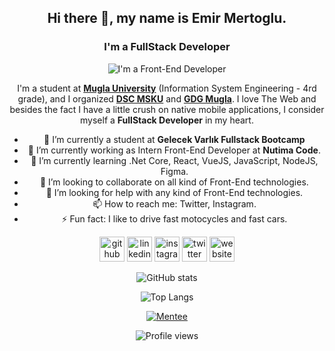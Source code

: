 <div align="center" style="list-style-type: none;">

## Hi there 👋, my name is **Emir Mertoglu.**
### I'm a **FullStack** Developer
![I'm a Front-End Developer](https://miro.medium.com/max/820/1*fb1qxh-e03aXh-tih2MGWA.png)

I'm a student at **[Mugla University](https://mu.edu.tr/)** (Information System Engineering - 4rd grade), and I organized **[DSC MSKU](https://gdsc.community.dev/mugla-sitki-kocman-university/)** and **[GDG Mugla](https://gdg.community.dev/gdg-mugla/)**. I love The Web and besides the fact I have a little crush on native mobile applications, I consider myself a **FullStack Developer** in my heart.

- 🚀 I’m currently a student at **Gelecek Varlık Fullstack Bootcamp**
- 🔭 I’m currently working as Intern Front-End Developer at **Nutima Code**. 
- 🌱 I’m currently learning .Net Core, React, VueJS, JavaScript, NodeJS, Figma. 
- 👯 I’m looking to collaborate on all kind of Front-End technologies. 
- 🤔 I’m looking for help with any kind of Front-End technologies. 
- 📫 How to reach me: Twitter, Instagram. 
- ⚡ Fun fact: I like to drive fast motocycles and fast cars. 


[<img src='https://cdn.jsdelivr.net/npm/simple-icons@3.0.1/icons/github.svg' alt='github' height='40'>](https://github.com/emirxmertoglu)  [<img src='https://cdn.jsdelivr.net/npm/simple-icons@3.0.1/icons/linkedin.svg' alt='linkedin' height='40'>](https://www.linkedin.com/in/emirmertoglu/)  [<img src='https://cdn.jsdelivr.net/npm/simple-icons@3.0.1/icons/instagram.svg' alt='instagram' height='40'>](https://www.instagram.com/emirxmertoglu/)  [<img src='https://cdn.jsdelivr.net/npm/simple-icons@3.0.1/icons/twitter.svg' alt='twitter' height='40'>](https://twitter.com/emirxmertoglu)  [<img src='https://cdn.jsdelivr.net/npm/simple-icons@3.0.1/icons/icloud.svg' alt='website' height='40'>](https://emirxmertoglu.github.io)  

![GitHub stats](https://github-readme-stats.vercel.app/api?username=emirxmertoglu&show_icons=true&count_private=true&theme=react)  

![Top Langs](https://github-readme-stats.vercel.app/api/top-langs/?username=emirxmertoglu&layout=compact&theme=react) 

[![Mentee](https://img.shields.io/badge/Find%20Mentor-I'm%20a%20mentee-blueviolet?style=for-the-badge&logo=visual-studio-code)](https://findmentor.network/peer/emir-mertoglu)

![Profile views](https://gpvc.arturio.dev/emirxmertoglu) 

</div>